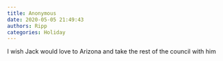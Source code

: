 ```yaml
---
title: Anonymous
date: 2020-05-05 21:49:43
authors: Ripp
categories: Holiday
---
```


 I wish Jack would love to Arizona and take the rest of the council with him